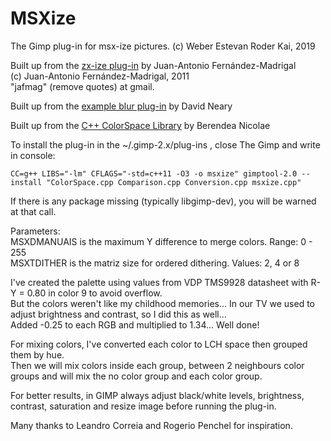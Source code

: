 # MSXize

The Gimp plug-in for msx-ize pictures. (c) Weber Estevan Roder Kai, 2019

Built up from the [zx-ize plug-in](http://jafma.net/software/zxscreen/) by Juan-Antonio Fernández-Madrigal  
(c) Juan-Antonio Fernández-Madrigal, 2011  
"jafmag" (remove quotes) at gmail.

Built up from the [example blur plug-in](http://developer.gimp.org/writing-a-plug-in/1/index.html) by David Neary  

Built up from the [C++ ColorSpace Library](https://github.com/berendeanicolae/ColorSpace) by Berendea Nicolae  

To install the plug-in in the ~/.gimp-2.x/plug-ins , close The Gimp and write in console:
	
`CC=g++ LIBS="-lm" CFLAGS="-std=c++11 -O3 -o msxize" gimptool-2.0 --install "ColorSpace.cpp Comparison.cpp Conversion.cpp msxize.cpp"`
	
If there is any package missing (typically libgimp-dev), you will be warned at that call.

Parameters:  
MSXDMANUAIS is the maximum Y difference to merge colors. Range: 0 - 255  
MSXTDITHER is the matriz size for ordered dithering. Values: 2, 4 or 8

I've created the palette using values from VDP TMS9928 datasheet with R-Y = 0.80 in color 9 to avoid overflow.  
But the colors weren't like my childhood memories... In our TV we used to adjust brightness and contrast, so I did this as well...  
Added -0.25 to each RGB and multiplied to 1.34...  Well done!

For mixing colors, I've converted each color to LCH space then grouped them by hue.  
Then we will mix colors inside each group, between 2 neighbours color groups and will mix the no color group and each color group.

For better results, in GIMP always adjust black/white levels, brightness, contrast, saturation and resize image before running the plug-in.

Many thanks to Leandro Correia and Rogerio Penchel for inspiration.
